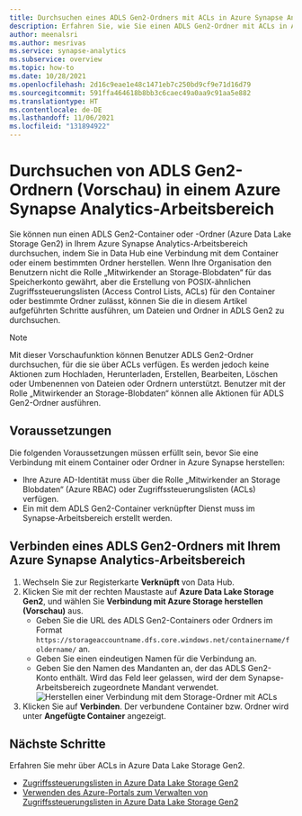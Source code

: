 ```yaml
---
title: Durchsuchen eines ADLS Gen2-Ordners mit ACLs in Azure Synapse Analytics
description: Erfahren Sie, wie Sie einen ADLS Gen2-Ordner mit ACLs in Azure Synapse Analytics durchsuchen.
author: meenalsri
ms.author: mesrivas
ms.service: synapse-analytics
ms.subservice: overview
ms.topic: how-to
ms.date: 10/28/2021
ms.openlocfilehash: 2d16c9eae1e48c1471eb7c250bd9cf9e71d16d79
ms.sourcegitcommit: 591ffa464618b8bb3c6caec49a0aa9c91aa5e882
ms.translationtype: HT
ms.contentlocale: de-DE
ms.lasthandoff: 11/06/2021
ms.locfileid: "131894922"
---
```

# <a name="browse-adls-gen2-folders-preview-in-an-azure-synapse-analytics-workspace"></a>Durchsuchen von ADLS Gen2-Ordnern (Vorschau) in einem Azure Synapse Analytics-Arbeitsbereich
Sie können nun einen ADLS Gen2-Container oder -Ordner (Azure Data Lake Storage Gen2) in Ihrem Azure Synapse Analytics-Arbeitsbereich durchsuchen, indem Sie in Data Hub eine Verbindung mit dem Container oder einem bestimmten Ordner herstellen. Wenn Ihre Organisation den Benutzern nicht die Rolle „Mitwirkender an Storage-Blobdaten“ für das Speicherkonto gewährt, aber die Erstellung von POSIX-ähnlichen Zugriffssteuerungslisten (Access Control Lists, ACLs) für den Container oder bestimmte Ordner zulässt, können Sie die in diesem Artikel aufgeführten Schritte ausführen, um Dateien und Ordner in ADLS Gen2 zu durchsuchen.

>[!Note]
>Mit dieser Vorschaufunktion können Benutzer ADLS Gen2-Ordner durchsuchen, für die sie über ACLs verfügen. Es werden jedoch keine Aktionen zum Hochladen, Herunterladen, Erstellen, Bearbeiten, Löschen oder Umbenennen von Dateien oder Ordnern unterstützt. Benutzer mit der Rolle „Mitwirkender an Storage-Blobdaten“ können alle Aktionen für ADLS Gen2-Ordner ausführen.


## <a name="prerequisites"></a>Voraussetzungen
Die folgenden Voraussetzungen müssen erfüllt sein, bevor Sie eine Verbindung mit einem Container oder Ordner in Azure Synapse herstellen:
* Ihre Azure AD-Identität muss über die Rolle „Mitwirkender an Storage Blobdaten“ (Azure RBAC) oder Zugriffssteuerungslisten (ACLs) verfügen.
* Ein mit dem ADLS Gen2-Container verknüpfter Dienst muss im Synapse-Arbeitsbereich erstellt werden.


## <a name="connect-adls-gen2-folder-to-your-azure-synapse-analytics-workspace"></a>Verbinden eines ADLS Gen2-Ordners mit Ihrem Azure Synapse Analytics-Arbeitsbereich
1. Wechseln Sie zur Registerkarte **Verknüpft** von Data Hub.
2. Klicken Sie mit der rechten Maustaste auf **Azure Data Lake Storage Gen2**, und wählen Sie **Verbindung mit Azure Storage herstellen (Vorschau)** aus.
    * Geben Sie die URL des ADLS Gen2-Containers oder Ordners im Format `https://storageaccountname.dfs.core.windows.net/containername/foldername/` an.
    * Geben Sie einen eindeutigen Namen für die Verbindung an.
    * Geben Sie den Namen des Mandanten an, der das ADLS Gen2-Konto enthält. Wird das Feld leer gelassen, wird der dem Synapse-Arbeitsbereich zugeordnete Mandant verwendet.
    ![Herstellen einer Verbindung mit dem Storage-Ordner mit ACLs](./media/connect-to-azure-storage-with-access-control-lists/connect-to-azure-storage-with-acls.png)
3. Klicken Sie auf **Verbinden**. Der verbundene Container bzw. Ordner wird unter **Angefügte Container** angezeigt.


## <a name="next-steps"></a>Nächste Schritte
Erfahren Sie mehr über ACLs in Azure Data Lake Storage Gen2.
- [Zugriffssteuerungslisten in Azure Data Lake Storage Gen2](../storage/blobs/data-lake-storage-access-control.md)
- [Verwenden des Azure-Portals zum Verwalten von Zugriffssteuerungslisten in Azure Data Lake Storage Gen2](../storage/blobs/data-lake-storage-acl-azure-portal.md)
